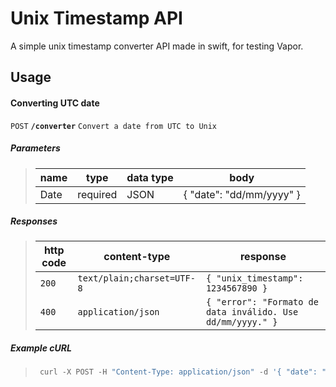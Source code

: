 # Unix Timestamp API

A simple unix timestamp converter API made in swift, for testing Vapor.

## Usage

#### Converting UTC date

<summary><code>POST</code> <code><b>/converter</b></code> <code>Convert a date from UTC to Unix</code></summary>

##### Parameters

> | name      |  type     | data type               | body                                                                  |
> |-----------|-----------|-------------------------|-----------------------------------------------------------------------|
> | Date      |  required | JSON                    | { "date": "dd/mm/yyyy" } |


##### Responses

> | http code     | content-type                      | response                                                            |
> |---------------|-----------------------------------|---------------------------------------------------------------------|
> | `200`         | `text/plain;charset=UTF-8`        | `{ "unix_timestamp": 1234567890 }`                                  |
> | `400`         | `application/json`                | `{ "error": "Formato de data inválido. Use dd/mm/yyyy." }`          |

##### Example cURL

> ```javascript
>  curl -X POST -H "Content-Type: application/json" -d '{ "date": "13/11/2023" }' http://localhost:9001/converter
> ```
